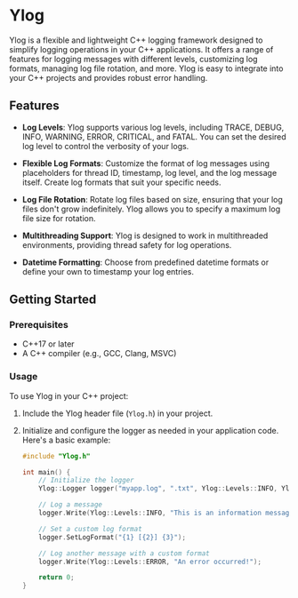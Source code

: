 # Ylog

Ylog is a flexible and lightweight C++ logging framework designed to simplify logging operations in your C++ applications. It offers a range of features for logging messages with different levels, customizing log formats, managing log file rotation, and more. Ylog is easy to integrate into your C++ projects and provides robust error handling.

## Features

- **Log Levels**: Ylog supports various log levels, including TRACE, DEBUG, INFO, WARNING, ERROR, CRITICAL, and FATAL. You can set the desired log level to control the verbosity of your logs.

- **Flexible Log Formats**: Customize the format of log messages using placeholders for thread ID, timestamp, log level, and the log message itself. Create log formats that suit your specific needs.

- **Log File Rotation**: Rotate log files based on size, ensuring that your log files don't grow indefinitely. Ylog allows you to specify a maximum log file size for rotation.

- **Multithreading Support**: Ylog is designed to work in multithreaded environments, providing thread safety for log operations.

- **Datetime Formatting**: Choose from predefined datetime formats or define your own to timestamp your log entries.

## Getting Started

### Prerequisites

- C++17 or later
- A C++ compiler (e.g., GCC, Clang, MSVC)

### Usage

To use Ylog in your C++ project:

1. Include the Ylog header file (`Ylog.h`) in your project.

2. Initialize and configure the logger as needed in your application code. Here's a basic example:

   ```cpp
   #include "Ylog.h"

   int main() {
       // Initialize the logger
       Ylog::Logger logger("myapp.log", ".txt", Ylog::Levels::INFO, Ylog::DatetimeFormats::Ymd_HMS);

       // Log a message
       logger.Write(Ylog::Levels::INFO, "This is an information message.");

       // Set a custom log format
       logger.SetLogFormat("{1} [{2}] {3}");

       // Log another message with a custom format
       logger.Write(Ylog::Levels::ERROR, "An error occurred!");

       return 0;
   }
